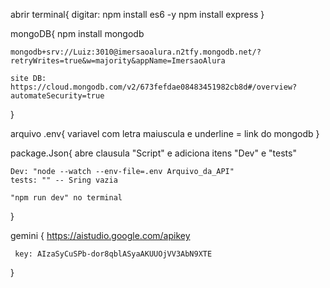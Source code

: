 abrir terminal{
    digitar:
        npm install es6 -y
        npm install express
}

mongoDB{
    npm install mongodb

    mongodb+srv://Luiz:3010@imersaoalura.n2tfy.mongodb.net/?retryWrites=true&w=majority&appName=ImersaoAlura

    site DB: https://cloud.mongodb.com/v2/673fefdae08483451982cb8d#/overview?automateSecurity=true
}

arquivo .env{
    variavel com letra maiuscula e underline = link do mongodb
}

package.Json{
    abre clausula "Script" e adiciona itens "Dev" e "tests"

    Dev: "node --watch --env-file=.env Arquivo_da_API"
    tests: "" -- Sring vazia

    "npm run dev" no terminal
}

gemini {
     https://aistudio.google.com/apikey

     key: AIzaSyCuSPb-dor8qblASyaAKUUOjVV3AbN9XTE
}
